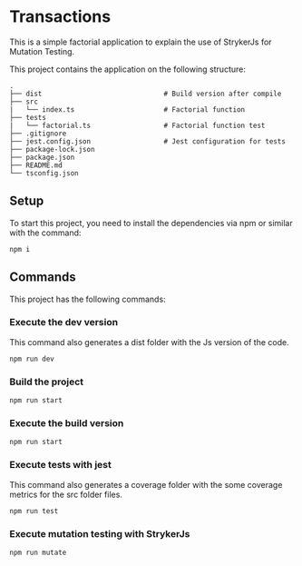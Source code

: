 # Transactions

This is a simple factorial application to explain the use of StrykerJs for Mutation Testing.

This project contains the application on the following structure:

    .
    ├── dist                              # Build version after compile
    ├── src
    |   └── index.ts                      # Factorial function
    ├── tests
    |   └── factorial.ts                  # Factorial function test
    ├── .gitignore
    ├── jest.config.json                  # Jest configuration for tests
    ├── package-lock.json
    ├── package.json
    ├── README.md
    └── tsconfig.json

## Setup

To start this project, you need to install the dependencies via npm or similar with the command:

```console
npm i
```

## Commands

This project has the following commands:

### Execute the dev version

This command also generates a dist folder with the Js version of the code.

```console
npm run dev
```

### Build the project

```console
npm run start
```

### Execute the build version

```console
npm run start
```

### Execute tests with jest

This command also generates a coverage folder with the some coverage metrics for the src folder files.

```console
npm run test
```

### Execute mutation testing with StrykerJs

```console
npm run mutate
```
